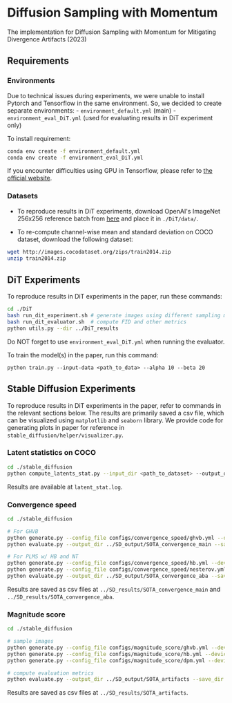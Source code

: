 # Diffusion Sampling with Momentum
The implementation for Diffusion Sampling with Momentum for Mitigating Divergence Artifacts (2023)

## Requirements

### Environments
Due to technical issues during experiments, we were unable to install Pytorch and Tensorflow in the same environment. So, we decided to create separate environments:
    - ```environment_default.yml``` (main)
    - ```environment_eval_DiT.yml``` (used for evaluating results in DiT experiment only)

To install requirement:

```bash
conda env create -f environment_default.yml
conda env create -f environment_eval_DiT.yml
```

If you encounter difficulties using GPU in Tensorflow, please refer to [the official website](https://www.tensorflow.org/install/pip).

### Datasets
- To reproduce results in DiT experiments, download OpenAI's ImageNet 256x256 reference batch from [here](https://openaipublic.blob.core.windows.net/diffusion/jul-2021/ref_batches/imagenet/256/VIRTUAL_imagenet256_labeled.npz) and place it in ```./DiT/data/```.

- To re-compute channel-wise mean and standard deviation on COCO dataset, download the following dataset:

```bash
wget http://images.cocodataset.org/zips/train2014.zip
unzip train2014.zip
```

## DiT Experiments

To reproduce results in DiT experiments in the paper, run these commands:
```bash
cd ./DiT
bash run_dit_experiment.sh # generate images using different sampling methods
bash run_dit_evaluator.sh  # compute FID and other metrics
python utils.py --dir ../DiT_results
```
Do NOT forget to use ```environment_eval_DiT.yml``` when running the evaluator.

To train the model(s) in the paper, run this command:

```train
python train.py --input-data <path_to_data> --alpha 10 --beta 20
```

## Stable Diffusion Experiments
To reproduce results in DiT experiments in the paper, refer to commands in the relevant sections below. The results are primarily saved a csv file, which can be visualized using ```matplotlib``` and ```seaborn``` library. We provide code for generating plots in paper for reference in ```stable_diffusion/helper/visualizer.py```.

### Latent statistics on COCO
```bash
cd ./stable_diffusion
python compute_latents_stat.py --input_dir <path_to_dataset> --output_dir <path_to_save_latents> --device "cuda:0" > latent_stat.log
```
Results are available at ```latent_stat.log```.

### Convergence speed
```bash
cd ./stable_diffusion

# For GHVB
python generate.py --config_file configs/convergence_speed/ghvb.yml --device "cuda:0"
python evaluate.py --output_dir ../SD_output/SOTA_convergence_main --save_dir ../SD_results/SOTA_convergence_main --mode all --folder_gt "ghvb"

# For PLMS w/ HB and NT
python generate.py --config_file configs/convergence_speed/hb.yml --device "cuda:0"
python generate.py --config_file configs/convergence_speed/nesterov.yml --device "cuda:0"
python evaluate.py --output_dir ../SD_output/SOTA_convergence_aba --save_dir ../SD_results/SOTA_convergence_aba --mode all --folder_gt "hb"
```
Results are saved as csv files at ```../SD_results/SOTA_convergence_main``` and ```../SD_results/SOTA_convergence_aba```.


### Magnitude score
```bash
cd ./stable_diffusion

# sample images
python generate.py --config_file configs/magnitude_score/ghvb.yml --device "cuda:0"
python generate.py --config_file configs/magnitude_score/hb.yml --device "cuda:0"
python generate.py --config_file configs/magnitude_score/dpm.yml --device "cuda:0"

# compute evaluation metrics
python evaluate.py --output_dir ../SD_output/SOTA_artifacts --save_dir ../SD_results/SOTA_artifacts --mode all --folder_gt "ghvb"
```
Results are saved as csv files at ```../SD_results/SOTA_artifacts```.